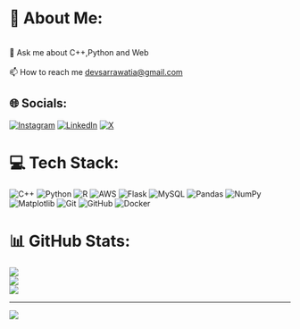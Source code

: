 # 💫 About Me:
<br>💬 Ask me about C++,Python and Web<br><br>📫 How to reach me devsarrawatia@gmail.com


## 🌐 Socials:
[![Instagram](https://img.shields.io/badge/Instagram-%23E4405F.svg?logo=Instagram&logoColor=white)](https://instagram.com/devsansh) [![LinkedIn](https://img.shields.io/badge/LinkedIn-%230077B5.svg?logo=linkedin&logoColor=white)](https://linkedin.com/in/adawatia) [![X](https://img.shields.io/badge/X-black.svg?logo=X&logoColor=white)](https://x.com/devsansh) 

# 💻 Tech Stack:
![C++](https://img.shields.io/badge/c++-%2300599C.svg?style=for-the-badge&logo=c%2B%2B&logoColor=white) ![Python](https://img.shields.io/badge/python-3670A0?style=for-the-badge&logo=python&logoColor=ffdd54) ![R](https://img.shields.io/badge/r-%23276DC3.svg?style=for-the-badge&logo=r&logoColor=white) ![AWS](https://img.shields.io/badge/AWS-%23FF9900.svg?style=for-the-badge&logo=amazon-aws&logoColor=white) ![Flask](https://img.shields.io/badge/flask-%23000.svg?style=for-the-badge&logo=flask&logoColor=white) ![MySQL](https://img.shields.io/badge/mysql-4479A1.svg?style=for-the-badge&logo=mysql&logoColor=white) ![Pandas](https://img.shields.io/badge/pandas-%23150458.svg?style=for-the-badge&logo=pandas&logoColor=white) ![NumPy](https://img.shields.io/badge/numpy-%23013243.svg?style=for-the-badge&logo=numpy&logoColor=white) ![Matplotlib](https://img.shields.io/badge/Matplotlib-%23ffffff.svg?style=for-the-badge&logo=Matplotlib&logoColor=black) ![Git](https://img.shields.io/badge/git-%23F05033.svg?style=for-the-badge&logo=git&logoColor=white) ![GitHub](https://img.shields.io/badge/github-%23121011.svg?style=for-the-badge&logo=github&logoColor=white) ![Docker](https://img.shields.io/badge/docker-%230db7ed.svg?style=for-the-badge&logo=docker&logoColor=white)
# 📊 GitHub Stats:
![](https://github-readme-stats.vercel.app/api?username=adawatia&theme=transparent&hide_border=false&include_all_commits=false&count_private=false)<br/>
![](https://github-readme-streak-stats.herokuapp.com/?user=adawatia&theme=transparent&hide_border=false)<br/>
![](https://github-readme-stats.vercel.app/api/top-langs/?username=adawatia&theme=transparent&hide_border=false&include_all_commits=false&count_private=false&layout=compact)

---
[![](https://visitcount.itsvg.in/api?id=adawatia&icon=0&color=12)](https://visitcount.itsvg.in)

<!-- Proudly created with GPRM ( https://gprm.itsvg.in ) -->
